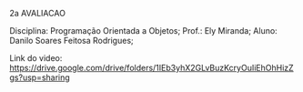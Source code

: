 2a AVALIACAO

Disciplina: Programação Orientada a Objetos;
Prof.: Ely Miranda;
Aluno: Danilo Soares Feitosa Rodrigues;

Link do video: https://drive.google.com/drive/folders/1IEb3yhX2GLvBuzKcryOuIiEhOhHizZgs?usp=sharing